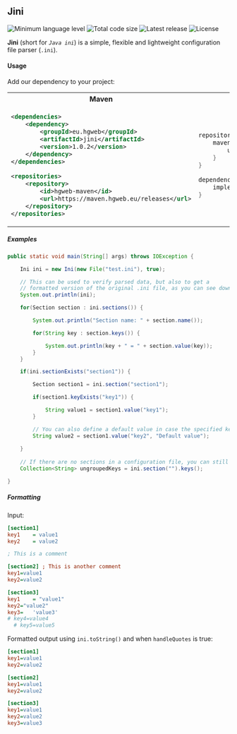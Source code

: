 ## Jini

![Minimum language level](https://img.shields.io/badge/java-7%2B-informational)
![Total code size](https://img.shields.io/github/languages/code-size/h4n23s/Jini)
![Latest release](https://img.shields.io/github/v/release/h4n23s/Jini)
![License](https://img.shields.io/github/license/h4n23s/Jini)

**Jini** (short for _``Java ini``_) is a simple, flexible and lightweight configuration file parser (``.ini``).

#### Usage

Add our dependency to your project:

<table>
  <tr>
    <th>Maven</th>
    <th>Gradle</th>
  </tr>
  <tr>
  <td>
    
```xml
<dependencies>
    <dependency>
        <groupId>eu.hgweb</groupId>
        <artifactId>jini</artifactId>
        <version>1.0.2</version>
    </dependency>
</dependencies>

<repositories>
    <repository>
        <id>hgweb-maven</id>
        <url>https://maven.hgweb.eu/releases</url>
    </repository>
</repositories>
```
   
   </td>
   <td>
   
```groovy
repositories {
    maven {
        url 'https://maven.hgweb.eu/releases'
    }
}

dependencies {
    implementation 'eu.hgweb:jini:1.0.2'
}
```
   
   </td>
  </tr>
</table>

##### Examples
```java
public static void main(String[] args) throws IOException {

    Ini ini = new Ini(new File("test.ini"), true);

    // This can be used to verify parsed data, but also to get a
    // formatted version of the original .ini file, as you can see down below.
    System.out.println(ini);

    for(Section section : ini.sections()) {

        System.out.println("Section name: " + section.name());

        for(String key : section.keys()) {

            System.out.println(key + " = " + section.value(key));
        }
    }

    if(ini.sectionExists("section1")) {

        Section section1 = ini.section("section1");

        if(section1.keyExists("key1")) {

            String value1 = section1.value("key1");
        }

        // You can also define a default value in case the specified key does not exist
        String value2 = section1.value("key2", "Default value");
        
    }
    
    // If there are no sections in a configuration file, you can still retrieve the keys
    Collection<String> ungroupedKeys = ini.section("").keys();

}
```

##### Formatting

Input:
```ini
[section1]
key1    = value1
key2    = value2

; This is a comment

[section2] ; This is another comment
key1=value1
key2=value2

[section3]
key1    = "value1"
key2="value2"
key3=   'value3'
# key4=value4
  # key5=value5
```

Formatted output using ``ini.toString()`` and when ``handleQuotes`` is true:
```ini
[section1]
key1=value1
key2=value2

[section2]
key1=value1
key2=value2

[section3]
key1=value1
key2=value2
key3=value3
```